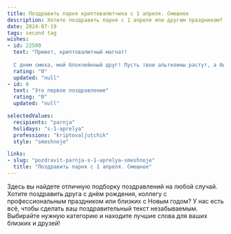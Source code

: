 ```yaml
---
title: Поздравить парня криптовалютчика с 1 апреля. Смешное
description: Хотите поздравить парня с 1 апреля или другим праздником? Наш ИИ создаст незабываемое поздравление, а вы обязательно выделитесь среди других.  
date: 2024-07-19
tags: second tag
wishes:
- id: 22500
  text: "Привет, криптовалютный магнат!
  
  С днем смеха, мой блокчейнный друг! Пусть твои альткоины растут, а биткойны не падают! Желаю, чтобы твои сделки всегда были в плюс, а комиссии в шутку. Пусть твои инвестиции будут как шутки — остроумными и прибыльными! С 1 апреля, криптовалютчик смешной!"
  rating: "0"
  updated: "null"
- id: 0
  text: "Это первое поздравление"
  rating: "0"
  updated: "null"

selectedValues:
  recipients: "parnja"
  holidays: "s-1-aprelya"
  professions: "kriptovaljutchik"
  style: "smeshnoje"

links:
- slug: "pozdravit-parnja-s-1-aprelya-smeshnoje"
  title: "Поздравить парня с 1 апреля. Смешное"
---
```


Здесь вы найдете отличную подборку поздравлений на любой случай. 
Хотите поздравить друга с днём рождения, коллегу с профессиональным праздником или близких с Новым годом? У нас есть всё, чтобы сделать ваш поздравительный текст незабываемым. Выбирайте нужную категорию и находите лучшие слова для ваших близких и друзей!
